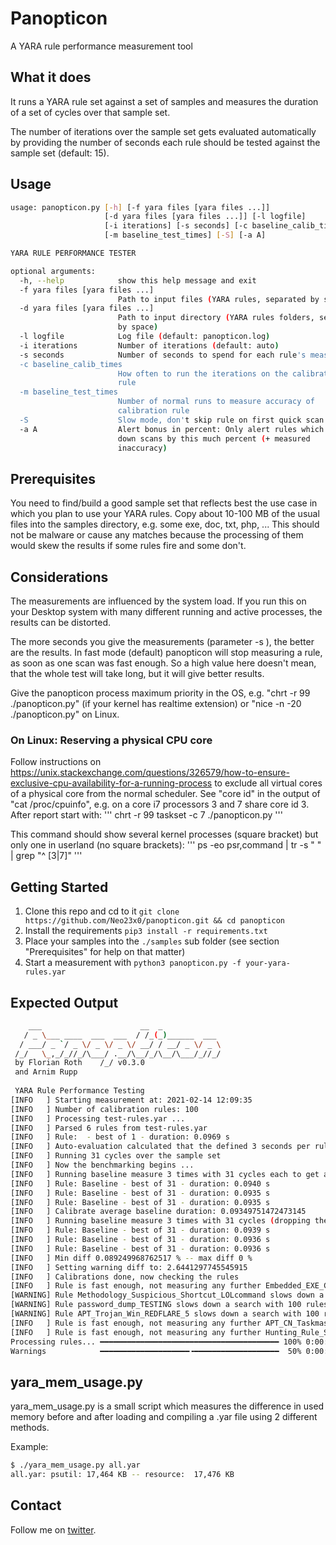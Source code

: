 # Panopticon

A YARA rule performance measurement tool

## What it does 

It runs a YARA rule set against a set of samples and measures the duration of a set of cycles over that sample set. 

The number of iterations over the sample set gets evaluated automatically by providing the number of seconds each rule should be tested against the sample set (default: 15). 

## Usage

```bash
usage: panopticon.py [-h] [-f yara files [yara files ...]]
                     [-d yara files [yara files ...]] [-l logfile]
                     [-i iterations] [-s seconds] [-c baseline_calib_times]
                     [-m baseline_test_times] [-S] [-a A]

YARA RULE PERFORMANCE TESTER

optional arguments:
  -h, --help            show this help message and exit
  -f yara files [yara files ...]
                        Path to input files (YARA rules, separated by space)
  -d yara files [yara files ...]
                        Path to input directory (YARA rules folders, separated
                        by space)
  -l logfile            Log file (default: panopticon.log)
  -i iterations         Number of iterations (default: auto)
  -s seconds            Number of seconds to spend for each rule's measurement
  -c baseline_calib_times
                        How often to run the iterations on the calibration
                        rule
  -m baseline_test_times
                        Number of normal runs to measure accuracy of
                        calibration rule
  -S                    Slow mode, don't skip rule on first quick scan
  -a A                  Alert bonus in percent: Only alert rules which slow
                        down scans by this much percent (+ measured
                        inaccuracy)

```

## Prerequisites

You need to find/build a good sample set that reflects best the use case in which you plan to use your YARA rules. Copy about 10-100 MB of the usual files into the samples directory, e.g. some exe, doc, txt, php, ... This should not be malware or cause any matches because the processing of them would skew the results if some rules fire and some don't.

## Considerations 

The measurements are influenced by the system load. If you run this on your Desktop system with many different running and active processes, the results can be distorted. 

The more seconds you give the measurements (parameter -s ), the better are the results. In fast mode (default) panopticon will stop measuring a rule, as soon as one scan was fast enough. So a high value here doesn't mean, that the whole test will take long, but it will give better results.

Give the panopticon process maximum priority in the OS, e.g. "chrt -r 99 ./panopticon.py" (if your kernel has realtime extension) or "nice -n -20 ./panopticon.py" on Linux.

### On Linux: Reserving a physical CPU core
Follow instructions on https://unix.stackexchange.com/questions/326579/how-to-ensure-exclusive-cpu-availability-for-a-running-process to exclude all virtual cores of a physical core from the normal scheduler. See "core id" in the output of "cat /proc/cpuinfo", e.g. on a core i7 processors 3 and 7 share core id 3. After report start with:
'''
chrt -r 99 taskset -c 7 ./panopticon.py
'''

This command should show several kernel processes (square bracket) but only one in userland (no square brackets):
'''
ps -eo psr,command | tr -s " " | grep "^ [3|7]"
'''

## Getting Started 

1. Clone this repo and cd to it `git clone https://github.com/Neo23x0/panopticon.git && cd panopticon`
2. Install the requirements `pip3 install -r requirements.txt`
3. Place your samples into the `./samples` sub folder (see section "Prerequisites" for help on that matter) 
4. Start a measurement with `python3 panopticon.py -f your-yara-rules.yar`

## Expected Output


```bash
    ___                      __  _              
   / _ \___ ____  ___  ___  / /_(_)______  ___  
  / ___/ _ `/ _ \/ _ \/ _ \/ __/ / __/ _ \/ _ \ 
 /_/   \_,_/_//_/\___/ .__/\__/_/\__/\___/_//_/ 
 by Florian Roth    /_/ v0.3.0                 
 and Arnim Rupp
 
 YARA Rule Performance Testing
[INFO   ] Starting measurement at: 2021-02-14 12:09:35
[INFO   ] Number of calibration rules: 100
[INFO   ] Processing test-rules.yar ...
[INFO   ] Parsed 6 rules from test-rules.yar
[INFO   ] Rule:  - best of 1 - duration: 0.0969 s
[INFO   ] Auto-evaluation calculated that the defined 3 seconds per rule could be accomplished by 31 cycles per rule over the given sample set of 45 samples
[INFO   ] Running 31 cycles over the sample set
[INFO   ] Now the benchmarking begins ...
[INFO   ] Running baseline measure 3 times with 31 cycles each to get a good average, dropping the worst result
[INFO   ] Rule: Baseline - best of 31 - duration: 0.0940 s
[INFO   ] Rule: Baseline - best of 31 - duration: 0.0935 s
[INFO   ] Rule: Baseline - best of 31 - duration: 0.0935 s
[INFO   ] Calibrate average baseline duration: 0.09349751472473145
[INFO   ] Running baseline measure 3 times with 31 cycles (dropping the worst) to measure inaccuracy
[INFO   ] Rule: Baseline - best of 31 - duration: 0.0939 s
[INFO   ] Rule: Baseline - best of 31 - duration: 0.0936 s
[INFO   ] Rule: Baseline - best of 31 - duration: 0.0936 s
[INFO   ] Min diff 0.089249968762517 % -- max diff 0 %
[INFO   ] Setting warning diff to: 2.6441297745545915
[INFO   ] Calibrations done, now checking the rules
[INFO   ] Rule is fast enough, not measuring any further Embedded_EXE_Cloaking due to fast mode, diff 2.0181 % below alerting level: 2.6441 %
[WARNING] Rule Methodology_Suspicious_Shortcut_LOLcommand slows down a search with 100 rules by 16.0362 % (Measured by best of 31 runs)
[WARNING] Rule password_dump_TESTING slows down a search with 100 rules by 3.0184 % (Measured by best of 31 runs)
[WARNING] Rule APT_Trojan_Win_REDFLARE_5 slows down a search with 100 rules by 9.8361 % (Measured by best of 31 runs)
[INFO   ] Rule is fast enough, not measuring any further APT_CN_Taskmasters_TimeStompingTool_Nov19_1 due to fast mode, diff 0.7347 % below alerting level: 2.6441 %
[INFO   ] Rule is fast enough, not measuring any further Hunting_Rule_ShikataGaNai due to fast mode, diff 2.4929 % below alerting level: 2.6441 %
Processing rules... ━━━━━━━━━━━━━━━━━━━━━━━━━━━━━━━━━━━━━━━━ 100% 0:00:00
Warnings            ━━━━━━━━━━━━━━━━━━━━╺━━━━━━━━━━━━━━━━━━━  50% 0:00:10
```

## yara_mem_usage.py

yara_mem_usage.py is a small script which measures the difference in used memory before and after loading and compiling a .yar file using 2 different methods.

Example:
```bash
$ ./yara_mem_usage.py all.yar
all.yar: psutil: 17,464 KB -- resource:  17,476 KB
```

## Contact 

Follow me on [twitter](https://twitter.com/cyb3rops).
